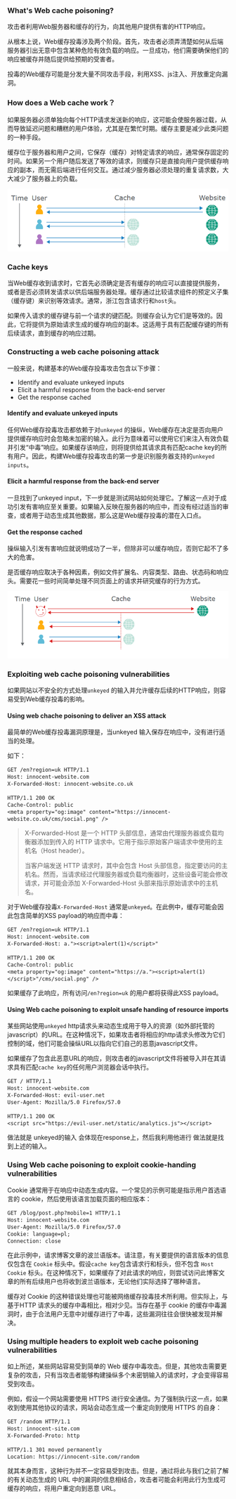 ### What's Web cache poisoning?

攻击者利用Web服务器和缓存的行为，向其他用户提供有害的HTTP响应。

从根本上说，Web缓存投毒涉及两个阶段。首先，攻击者必须弄清楚如何从后端服务器引出无意中包含某种危险有效负载的响应。一旦成功，他们需要确保他们的响应被缓存并随后提供给预期的受害者。

投毒的Web缓存可能是分发大量不同攻击手段，利用XSS、js注入、开放重定向漏洞。

### How does a Web cache work？

如果服务器必须单独向每个HTTP请求发送新的响应，这可能会使服务器过载，从而导致延迟问题和糟糕的用户体验，尤其是在繁忙时期。缓存主要是减少此类问题的一种手段。

缓存位于服务器和用户之间，它保存（缓存）对特定请求的响应，通常保存固定的时间。如果另一个用户随后发送了等效的请求，则缓存只是直接向用户提供缓存响应的副本，而无需后端进行任何交互。通过减少服务器必须处理的重复请求数，大大减少了服务器上的负载。

![image-20231106195215002](https://raw.githubusercontent.com/m1crofan/image/main/image-20231106195215002.png)

### Cache keys

当Web缓存收到请求时，它首先必须确定是否有缓存的响应可以直接提供服务，或者是否必须转发请求以供后端服务器处理。缓存通过比较请求组件的预定义子集（缓存键）来识别等效请求。通常，浙江包含请求行和`host`头。

如果传入请求的缓存键与前一个请求的键匹配。则缓存会认为它们是等效的。因此，它将提供为原始请求生成的缓存响应的副本。这适用于具有匹配缓存键的所有后续请求，直到缓存的响应过期。

### Constructing a web cache poisoning attack

一般来说，构建基本的Web缓存投毒攻击包含以下步骤：

- Identify and evaluate unkeyed inputs
- Elicit a harmful response from the back-end server
- Get the response cached

#### Identify and evaluate unkeyed inputs

任何Web缓存投毒攻击都依赖于对`unkeyed` 的操纵，Web缓存在决定是否向用户提供缓存响应时会忽略未加密的输入。此行为意味着可以使用它们来注入有效负载并引发“中毒”响应。如果缓存该响应，则将提供给其请求具有匹配cache key的所有用户。因此，构建Web缓存投毒攻击的第一步是识别服务器支持的`unkeyed inputs`。

#### Elicit a harmful response from the back-end server

一旦找到了unkeyed input，下一步就是测试网站如何处理它。了解这一点对于成功引发有害响应至关重要。如果输入反映在服务器的响应中，而没有经过适当的审查，或者用于动态生成其他数据，那么这是Web缓存投毒的潜在入口点。

#### Get the response cached

操纵输入引发有害响应就说明成功了一半，但除非可以缓存响应，否则它起不了多大的危害。

是否缓存响应取决于各种因素，例如文件扩展名、内容类型、路由、状态码和响应头。需要花一些时间简单处理不同页面上的请求并研究缓存的行为方式。

![image-20231106201808983](https://raw.githubusercontent.com/m1crofan/image/main/image-20231106201808983.png)

### Exploiting web cache poisoning vulnerabilities

如果网站以不安全的方式处理`unkeyed` 的输入并允许缓存后续的HTTP响应，则容易受到Web缓存投毒的影响。

#### Using web chache poisoning to deliver an XSS attack

最简单的Web缓存投毒漏洞原理是，当unkeyed 输入保存在响应中，没有进行适当的处理。

如下：

```http
GET /en?region=uk HTTP/1.1
Host: innocent-website.com
X-Forwarded-Host: innocent-website.co.uk

HTTP/1.1 200 OK
Cache-Control: public
<meta property="og:image" content="https://innocent-website.co.uk/cms/social.png" />
```

>X-Forwarded-Host 是一个 HTTP 头部信息，通常由代理服务器或负载均衡器添加到传入的 HTTP 请求中。它用于指示原始客户端请求中使用的主机名（Host header）。
>
>当客户端发送 HTTP 请求时，其中会包含 Host 头部信息，指定要访问的主机名。然而，当请求经过代理服务器或负载均衡器时，这些设备可能会修改请求，并可能会添加 X-Forwarded-Host 头部来指示原始请求中的主机名。

对于Web缓存投毒`X-Forwarded-Host` 通常是`unkeyed`。在此例中，缓存可能会因此包含简单的XSS payload的响应而中毒：

```http
GET /en?region=uk HTTP/1.1
Host: innocent-website.com
X-Forwarded-Host: a."><script>alert(1)</script>"

HTTP/1.1 200 OK
Cache-Control: public
<meta property="og:image" content="https://a."><script>alert(1)</script>"/cms/social.png" />
```

如果缓存了此响应，所有访问`/en?region=uk` 的用户都将获得此XSS payload。

#### Using Web cache poisoning to exploit unsafe handing of resource imports

某些网站使用`unkeyed` http请求头来动态生成用于导入的资源（如外部托管的javascript）的URL。在这种情况下，如果攻击者将相应的http请求头修改为它们控制的域，他们可能会操纵URL以指向它们自己的恶意javascript文件。

如果缓存了包含此恶意URL的响应，则攻击者的javascript文件将被导入并在其请求具有匹配`cache key`的任何用户浏览器会话中执行。

```http
GET / HTTP/1.1
Host: innocent-website.com
X-Forwarded-Host: evil-user.net
User-Agent: Mozilla/5.0 Firefox/57.0

HTTP/1.1 200 OK
<script src="https://evil-user.net/static/analytics.js"></script>
```

做法就是 unkeyed的输入 会体现在response上，然后我利用他进行 做法就是找到上述的输入。

### Using Web cache poisoning to exploit cookie-handing vulnerabilities

Cookie 通常用于在响应中动态生成内容。一个常见的示例可能是指示用户首选语言的 cookie，然后使用该语言加载页面的相应版本：

```http
GET /blog/post.php?mobile=1 HTTP/1.1
Host: innocent-website.com
User-Agent: Mozilla/5.0 Firefox/57.0
Cookie: language=pl;
Connection: close
```

在此示例中，请求博客文章的波兰语版本。请注意，有关要提供的语言版本的信息仅包含在 `Cookie` 标头中。假设`cache key`包含请求行和标头，但不包含 `Host` `Cookie` 标头。在这种情况下，如果缓存了对此请求的响应，则尝试访问此博客文章的所有后续用户也将收到波兰语版本，无论他们实际选择了哪种语言。

缓存对 Cookie 的这种错误处理也可能被网络缓存投毒技术所利用。但实际上，与基于HTTP 请求头的缓存中毒相比，相对少见。当存在基于 cookie 的缓存中毒漏洞时，由于合法用户无意中对缓存进行了中毒，这些漏洞往往会很快被发现并解决。

### Using multiple headers to exploit web cache poisoning vulnerabilities

如上所述，某些网站容易受到简单的 Web 缓存中毒攻击。但是，其他攻击需要更复杂的攻击，只有当攻击者能够构建操纵多个未密钥输入的请求时，才会变得容易受到攻击。

例如，假设一个网站需要使用 HTTPS 进行安全通信。为了强制执行这一点，如果收到使用其他协议的请求，网站会动态生成一个重定向到使用 HTTPS 的自身：

```http
GET /random HTTP/1.1
Host: innocent-site.com
X-Forwarded-Proto: http

HTTP/1.1 301 moved permanently
Location: https://innocent-site.com/random
```

就其本身而言，这种行为并不一定容易受到攻击。但是，通过将此与我们之前了解的有关动态生成的 URL 中的漏洞的信息相结合，攻击者可能会利用此行为生成可缓存的响应，将用户重定向到恶意 URL。
